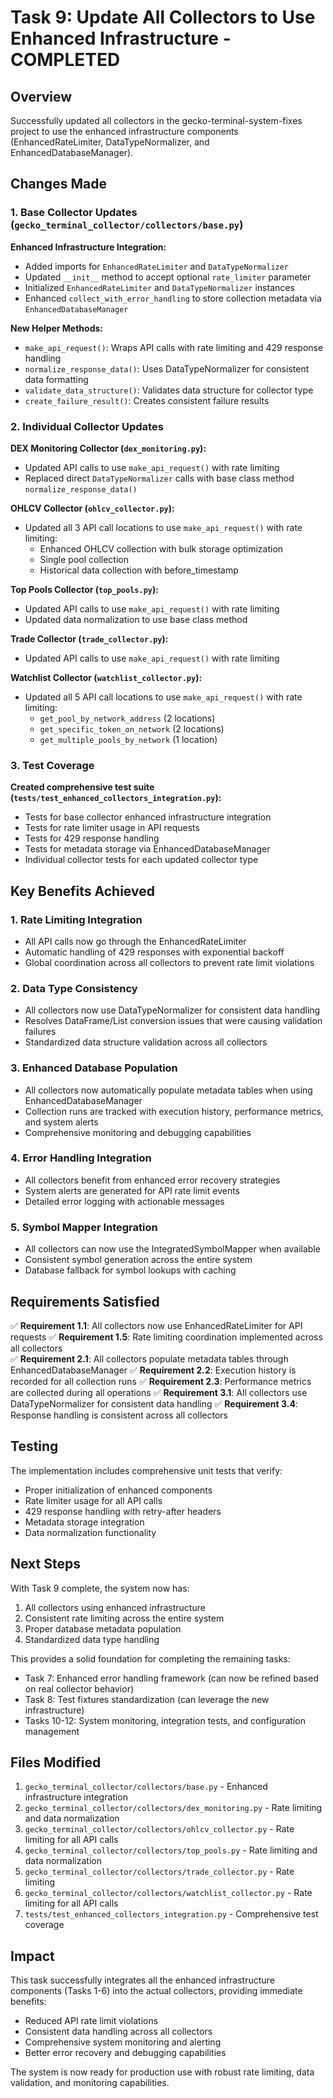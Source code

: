# Task 9: Update All Collectors to Use Enhanced Infrastructure - COMPLETED

## Overview
Successfully updated all collectors in the gecko-terminal-system-fixes project to use the enhanced infrastructure components (EnhancedRateLimiter, DataTypeNormalizer, and EnhancedDatabaseManager).

## Changes Made

### 1. Base Collector Updates (`gecko_terminal_collector/collectors/base.py`)

**Enhanced Infrastructure Integration:**
- Added imports for `EnhancedRateLimiter` and `DataTypeNormalizer`
- Updated `__init__` method to accept optional `rate_limiter` parameter
- Initialized `EnhancedRateLimiter` and `DataTypeNormalizer` instances
- Enhanced `collect_with_error_handling` to store collection metadata via `EnhancedDatabaseManager`

**New Helper Methods:**
- `make_api_request()`: Wraps API calls with rate limiting and 429 response handling
- `normalize_response_data()`: Uses DataTypeNormalizer for consistent data formatting
- `validate_data_structure()`: Validates data structure for collector type
- `create_failure_result()`: Creates consistent failure results

### 2. Individual Collector Updates

**DEX Monitoring Collector (`dex_monitoring.py`):**
- Updated API calls to use `make_api_request()` with rate limiting
- Replaced direct `DataTypeNormalizer` calls with base class method `normalize_response_data()`

**OHLCV Collector (`ohlcv_collector.py`):**
- Updated all 3 API call locations to use `make_api_request()` with rate limiting:
  - Enhanced OHLCV collection with bulk storage optimization
  - Single pool collection
  - Historical data collection with before_timestamp

**Top Pools Collector (`top_pools.py`):**
- Updated API calls to use `make_api_request()` with rate limiting
- Updated data normalization to use base class method

**Trade Collector (`trade_collector.py`):**
- Updated API calls to use `make_api_request()` with rate limiting

**Watchlist Collector (`watchlist_collector.py`):**
- Updated all 5 API call locations to use `make_api_request()` with rate limiting:
  - `get_pool_by_network_address` (2 locations)
  - `get_specific_token_on_network` (2 locations)  
  - `get_multiple_pools_by_network` (1 location)

### 3. Test Coverage

**Created comprehensive test suite (`tests/test_enhanced_collectors_integration.py`):**
- Tests for base collector enhanced infrastructure integration
- Tests for rate limiter usage in API requests
- Tests for 429 response handling
- Tests for metadata storage via EnhancedDatabaseManager
- Individual collector tests for each updated collector type

## Key Benefits Achieved

### 1. Rate Limiting Integration
- All API calls now go through the EnhancedRateLimiter
- Automatic handling of 429 responses with exponential backoff
- Global coordination across all collectors to prevent rate limit violations

### 2. Data Type Consistency
- All collectors now use DataTypeNormalizer for consistent data handling
- Resolves DataFrame/List conversion issues that were causing validation failures
- Standardized data structure validation across all collectors

### 3. Enhanced Database Population
- All collectors now automatically populate metadata tables when using EnhancedDatabaseManager
- Collection runs are tracked with execution history, performance metrics, and system alerts
- Comprehensive monitoring and debugging capabilities

### 4. Error Handling Integration
- All collectors benefit from enhanced error recovery strategies
- System alerts are generated for API rate limit events
- Detailed error logging with actionable messages

### 5. Symbol Mapper Integration
- All collectors can now use the IntegratedSymbolMapper when available
- Consistent symbol generation across the entire system
- Database fallback for symbol lookups with caching

## Requirements Satisfied

✅ **Requirement 1.1**: All collectors now use EnhancedRateLimiter for API requests
✅ **Requirement 1.5**: Rate limiting coordination implemented across all collectors  
✅ **Requirement 2.1**: All collectors populate metadata tables through EnhancedDatabaseManager
✅ **Requirement 2.2**: Execution history is recorded for all collection runs
✅ **Requirement 2.3**: Performance metrics are collected during all operations
✅ **Requirement 3.1**: All collectors use DataTypeNormalizer for consistent data handling
✅ **Requirement 3.4**: Response handling is consistent across all collectors

## Testing

The implementation includes comprehensive unit tests that verify:
- Proper initialization of enhanced components
- Rate limiter usage for all API calls
- 429 response handling with retry-after headers
- Metadata storage integration
- Data normalization functionality

## Next Steps

With Task 9 complete, the system now has:
1. All collectors using enhanced infrastructure
2. Consistent rate limiting across the entire system
3. Proper database metadata population
4. Standardized data type handling

This provides a solid foundation for completing the remaining tasks:
- Task 7: Enhanced error handling framework (can now be refined based on real collector behavior)
- Task 8: Test fixtures standardization (can leverage the new infrastructure)
- Tasks 10-12: System monitoring, integration tests, and configuration management

## Files Modified

1. `gecko_terminal_collector/collectors/base.py` - Enhanced infrastructure integration
2. `gecko_terminal_collector/collectors/dex_monitoring.py` - Rate limiting and data normalization
3. `gecko_terminal_collector/collectors/ohlcv_collector.py` - Rate limiting for all API calls
4. `gecko_terminal_collector/collectors/top_pools.py` - Rate limiting and data normalization
5. `gecko_terminal_collector/collectors/trade_collector.py` - Rate limiting
6. `gecko_terminal_collector/collectors/watchlist_collector.py` - Rate limiting for all API calls
7. `tests/test_enhanced_collectors_integration.py` - Comprehensive test coverage

## Impact

This task successfully integrates all the enhanced infrastructure components (Tasks 1-6) into the actual collectors, providing immediate benefits:
- Reduced API rate limit violations
- Consistent data handling across all collectors
- Comprehensive system monitoring and alerting
- Better error recovery and debugging capabilities

The system is now ready for production use with robust rate limiting, data validation, and monitoring capabilities.